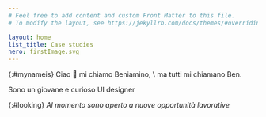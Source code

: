 ```yaml
---
# Feel free to add content and custom Front Matter to this file.
# To modify the layout, see https://jekyllrb.com/docs/themes/#overriding-theme-defaults

layout: home
list_title: Case studies
hero: firstImage.svg
---
```


<!-- {:#mynameis}
Hi 👋 \\
my name is Beniamino, but *you can call me Ben*

I design and develop user interfaces-->

{:#mynameis}
Ciao 👋 mi chiamo Beniamino, \\
ma tutti mi chiamano Ben.

Sono un giovane e curioso UI designer

{:#looking}
*Al momento sono aperto a nuove opportunità lavorative*

<!-- 
Progetto interfacce utente.
Di lavoro progetto interfacce utente. Qualcuno mi chiama UI designer, ma a 

In luglio 2020 terminerò il mio percorso universitario in design. Ho tanta voglia di mettere in pratica ciò che ho imparato in questi anni.

tanta voglia di imparare 
In luglio 2020 terminerò il mio percorso universitario e ho tanta voglia di mettere in pratica ciò che ho imparato in questi anni.

Sono uno studente insaziabile
Ho voglia di fare e di mettermi in gioco.

Sono giovane e pieno di voglia di fare.
Il mio lavoro mi appassiona e 
Il mio lavoro è progettare interfacce utente. 


I'm a **Web Designer** based in Trento

I enjoy creating usable and engaging user interfaces -->

<!-- I like micro-interactions and chill music. <br> -->

<!-- my focuses are front-end development and Interaction Design
with passion for  -->

<!-- I'm an Interaction Designer with a focus on Motion graphics and front-end development -->

<!-- I'm a multi disciplinary web designer
with a passion for micro-interactions and chill music -->